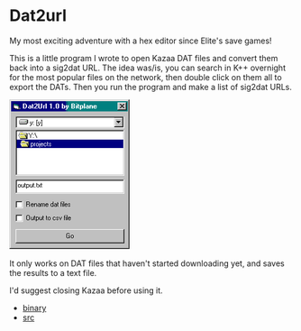# Dat2url

My most exciting adventure with a hex editor since Elite's save games!

This is a little program I wrote to open Kazaa DAT files and convert them back
into a sig2dat URL. The idea was/is, you can search in K++ overnight for the
most popular files on the network, then double click on them all to export the
DATs. Then you run the program and make a list of sig2dat URLs.

![dat2url](dat2url.gif)

It only works on DAT files that haven't started downloading yet, and saves the
results to a text file.

I'd suggest closing Kazaa before using it.

* [binary](dat2url_b.zip)
* [src](dat2url_s.zip)

